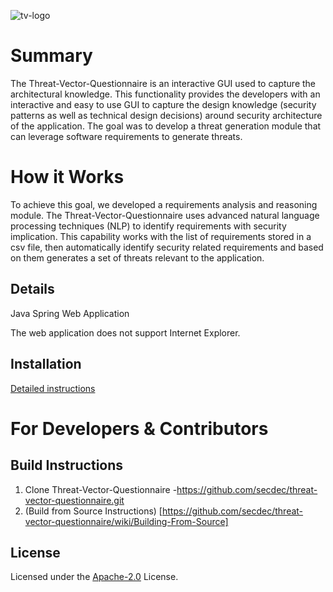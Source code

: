 ![tv-logo](https://user-images.githubusercontent.com/35819157/50309665-aa806b80-046d-11e9-83f0-9882d1cb71d4.png)

# Summary
The Threat-Vector-Questionnaire is an interactive GUI used to capture the architectural knowledge. This functionality provides the developers with an interactive and easy to use GUI to capture the design knowledge (security patterns as well as technical design decisions) around security architecture of the application. The goal was to develop a threat generation module that can leverage software requirements to generate threats. 

# How it Works
To achieve this goal, we developed a requirements analysis and reasoning module. The Threat-Vector-Questionnaire uses advanced natural language processing techniques (NLP) to identify requirements with security implication. This capability works with the list of requirements stored in a csv file, then automatically identify security related requirements and based on them generates a set of threats relevant to the application.

## Details
Java Spring Web Application

The web application does not support Internet Explorer.

## Installation
[Detailed instructions](https://github.com/secdec/threat-vector-questionnaire/wiki/Enviorment-Installation)


# For Developers & Contributors
## Build Instructions
1. Clone Threat-Vector-Questionnaire -https://github.com/secdec/threat-vector-questionnaire.git
2. (Build from Source Instructions) [https://github.com/secdec/threat-vector-questionnaire/wiki/Building-From-Source]
## License
Licensed under the [Apache-2.0](https://github.com/secdec/threat-vector-questionnaire/blob/master/LICENSE) License.
